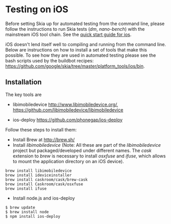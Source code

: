 Testing on iOS
==============
Before setting Skia up for automated testing from the command line, please
follow the instructions to run Skia tests (*dm*, *nano-bench*) with the
mainstream iOS tool chain. See the [quick start guide for ios](../../user/quick/ios).

iOS doesn't lend itself well to compiling and running from the command line.
Below are instructions on how to install a set of tools that make this possible.
To see how they are used in automated testing please see the bash scripts
used by the buildbot recipes: <https://github.com/google/skia/tree/master/platform_tools/ios/bin>.

Installation
------------
The key tools are

* libimobiledevice <http://www.libimobiledevice.org/>, <https://github.com/libimobiledevice/libimobiledevice>

* ios-deploy <https://github.com/phonegap/ios-deploy>

Follow these steps to install them:

* Install Brew at <http://brew.sh/>
* Install *libimobiledevice*
  (Note: All these are part of the *libimobiledevice* project but packaged/developed
  under different names. The *cask* extension to *brew* is necessary to install
  *osxfuse* and *ifuse*, which allows to mount the application directory on an iOS device).

```
brew install libimobiledevice
brew install ideviceinstaller
brew install caskroom/cask/brew-cask
brew install Caskroom/cask/osxfuse
brew install ifuse
```

* Install node.js and ios-deploy

```
$ brew update
$ brew install node
$ npm install ios-deploy
```
